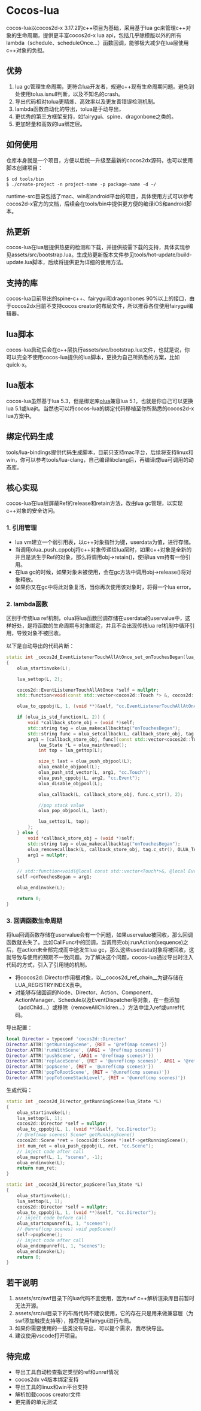 # Cocos-lua

cocos-lua以cocos2d-x 3.17.2的c++项目为基础，采用基于lua gc来管理c++对象的生命周期，提供更丰富cocos2d-x lua api，包括几乎除模版以外的所有lambda（schedule、scheduleOnce...）函数回调，能够极大减少在lua层使用c++对象的负担。

## 优势

1. lua gc管理生命周期，更符合lua开发者，规避c++现有生命周期问题。避免到处使用tolua.isnull判断，以及不知名的crash。
2. 导出代码相对tolua更精炼、高效率以及更友善错误检测机制。
3. lambda函数自动化的导出，tolua是手动导出，
4. 更优秀的第三方框架支持，如fairygui、spine、dragonbone之类的。
5. 更加轻量和高效的lua绑定层。

## 如何使用

仓库本身就是一个项目，方便以后统一升级至最新的cocos2dx源码，也可以使用脚本创建项目：

    $ cd tools/bin
    $ ./create-project -n project-name -p package-name -d ~/

runtime-src目录包括了mac、win和android平台的项目，具体使用方式可以参考cocos2d-x官方的文档，后续会在tools/bin中提供更方便的编译iOS和android脚本。

## 热更新

cocos-lua在lua层提供热更的检测和下载，并提供按需下载的支持，具体实现参见assets/src/bootstrap.lua。生成热更新版本文件参见tools/hot-update/build-update.lua脚本，后续将提供更为详细的使用方法。

## 支持的库

cocos-lua目前导出的spine-c++、fairygui和dragonbones 90%以上的接口，由于cocos2dx目前不支持cocos creator的布局文件，所以推荐各位使用fairygui编辑器。

## lua脚本

cocos-lua启动后会在c++层执行assets/src/bootstrap.lua文件，也就是说，你可以完全不使用cocos-lua提供的lua脚本，更换为自己所熟悉的方案，比如quick-x。

## lua版本

cocos-lua虽然基于lua 5.3，但是绑定库[olua](https://github.com/zhongfq/olua)兼容lua 5.1，也就是你自己可以更换lua 5.1或luajit。当然也可以将cocos-lua的绑定代码移植至你所熟悉的cocos2d-x lua方案中。

## 绑定代码生成

tools/lua-bindings提供代码生成脚本，目前只支持mac平台，后续将支持linux和win，你可以参考tools/lua-clang，自己编译libclang后，再编译成lua可调用的动态库。

## 核心实现

cocos-lua在lua层屏蔽Ref的release和retain方法，改由lua gc管理，以实现c++对象的安全访问。

### 1. 引用管理
+ lua vm建立一个弱引用表，以c++对象指针为键，userdata为值，进行存储。
+ 当调用olua_push_cppobj将c++对象传递给lua层时，如果c++对象是全新的并且是派生于Ref的对象，那么将调用obj->retain()，使得lua vm持有一份引用。
+ 在lua gc的时候，如果对象未被使用，会在gc方法中调用obj->release()将对象释放。
+ 如果你又在gc中将此对象复活，当你再次使用该对象时，将得一个lua error。

### 2. lambda函数

区别于传统lua ref机制，olua将lua函数回调存储在userdata的uservalue中，这样好处，是将函数的生命周期与对象绑定，并且不会出现传统lua ref机制中循环引用，导致对象不被回收。

以下是自动导出的代码片断：

```c++
static int _cocos2d_EventListenerTouchAllAtOnce_set_onTouchesBegan(lua_State *L)
{
    olua_startinvoke(L);

    lua_settop(L, 2);

    cocos2d::EventListenerTouchAllAtOnce *self = nullptr;
    std::function<void(const std::vector<cocos2d::Touch *> &, cocos2d::Event *)> arg1;       /** onTouchesBegan */

    olua_to_cppobj(L, 1, (void **)&self, "cc.EventListenerTouchAllAtOnce");

    if (olua_is_std_function(L, 2)) {
        void *callback_store_obj = (void *)self;
        std::string tag = olua_makecallbacktag("onTouchesBegan");
        std::string func = olua_setcallback(L, callback_store_obj, tag.c_str(), 2, OLUA_TAG_REPLACE);
        arg1 = [callback_store_obj, func](const std::vector<cocos2d::Touch *> &arg1, cocos2d::Event *arg2) {
            lua_State *L = olua_mainthread();
            int top = lua_gettop(L);

            size_t last = olua_push_objpool(L);
            olua_enable_objpool(L);
            olua_push_std_vector(L, arg1, "cc.Touch");
            olua_push_cppobj(L, arg2, "cc.Event");
            olua_disable_objpool(L);

            olua_callback(L, callback_store_obj, func.c_str(), 2);

            //pop stack value
            olua_pop_objpool(L, last);

            lua_settop(L, top);
        };
    } else {
        void *callback_store_obj = (void *)self;
        std::string tag = olua_makecallbacktag("onTouchesBegan");
        olua_removecallback(L, callback_store_obj, tag.c_str(), OLUA_TAG_ENDWITH);
        arg1 = nullptr;
    }

    // std::function<void(@local const std::vector<Touch*>&, @local Event*)> onTouchesBegan = nullptr
    self->onTouchesBegan = arg1;

    olua_endinvoke(L);

    return 0;
}
```
### 3. 回调函数生命周期

将lua回调函数存储在uservalue会有一个问题，如果uservalue被回收，那么回调函数就丢失了。比如CallFunc中的回调，当调用完obj:runAction(sequence)之后，在action未全部完成而中途发生lua gc，那么这些userdata对象将被回收，这就导致与使用的预期不一致问题。为了解决这个问题，cocos-lua通过导出时注入代码的方式，引入了引用链的机制。

+ 将cocos2d::Director作用根对象，以__cocos2d_ref_chain__为键存储在LUA_REGISTRYINDEX表中。
+ 对能够存储回调的Node、Director、Action、Component、ActionManager、Schedule以及EventDispatcher等对象，在一些添加（addChild...）或移除（removeAllChildren...）方法中注入ref或unref代码。

导出配置：
```lua
local Director = typeconf 'cocos2d::Director'
Director.ATTR('getRunningScene', {RET = '@ref(map scenes)'})
Director.ATTR('runWithScene', {ARG1 = '@ref(map scenes)'})
Director.ATTR('pushScene', {ARG1 = '@ref(map scenes)'})
Director.ATTR('replaceScene', {RET = '@unref(cmp scenes)', ARG1 = '@ref(map scenes)'})
Director.ATTR('popScene', {RET = '@unref(cmp scenes)'})
Director.ATTR('popToRootScene', {RET = '@unref(cmp scenes)'})
Director.ATTR('popToSceneStackLevel', {RET = '@unref(cmp scenes)'})
```
生成代码：
```c++
static int _cocos2d_Director_getRunningScene(lua_State *L)
{
    olua_startinvoke(L);
    lua_settop(L, 1);
    cocos2d::Director *self = nullptr;
    olua_to_cppobj(L, 1, (void **)&self, "cc.Director");
    // @ref(map scenes) Scene* getRunningScene()
    cocos2d::Scene *ret = (cocos2d::Scene *)self->getRunningScene();
    int num_ret = olua_push_cppobj(L, ret, "cc.Scene");
    // inject code after call
    olua_mapref(L, 1, "scenes", -1);
    olua_endinvoke(L);
    return num_ret;
}

static int _cocos2d_Director_popScene(lua_State *L)
{
    olua_startinvoke(L);
    lua_settop(L, 1);
    cocos2d::Director *self = nullptr;
    olua_to_cppobj(L, 1, (void **)&self, "cc.Director");
    // inject code before call
    olua_startcmpunref(L, 1, "scenes");
    // @unref(cmp scenes) void popScene()
    self->popScene();
    // inject code after call
    olua_endcmpunref(L, 1, "scenes");
    olua_endinvoke(L);
    return 0;
}
```

## 若干说明
1. assets/src/swf目录下的lua代码不宜使用，因为swf c++解析渲染库目前暂时无法开源。
2. assets/src/ui目录下的布局代码不建议使用，它的存在只是用来做兼容层（为swf添加触摸支持等），推荐使用fairygui进行布局。
3. 如果你需要使用的一些类没有导出，可以提个需求，我尽快导出。
4. 建议使用vscode打开项目。

## 待完成

+ 导出工具自动检查指定类型的ref和unref情况
+ cocos2dx v4版本绑定支持
+ 导出工具的linux和win平台支持
+ 解析加载cocos creator文件
+ 更完善的单元测试